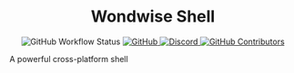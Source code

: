 <h1 align="center">Wondwise Shell</h1>

<p align="center">
  <img src="https://img.shields.io/github/workflow/status/wondwise/wondwise/Ci?label=Ci&logo=github&style=flat-square" alt="GitHub Workflow Status" />
  <a href="https://github.com/wondwise/wondwise/blob/main/LICENSE" target="_blank">
    <img src="https://img.shields.io/github/license/wondwise/wondwise?style=flat-square" alt="GitHub" />
  </a>
  <a href="https://discord.gg/3k3xKu4XZn" target="_blank">
    <img src="https://img.shields.io/discord/833777507118481428?logo=discord&style=flat-square" alt="Discord" />
  </a>
  <a href="https://github.com/wondwise/wondwise/graphs/contributors" target="_blank">
    <img src="https://img.shields.io/github/contributors/wondwise/wondwise?style=flat-square" alt="GitHub Contributors" />
  </a>
</p>

A powerful cross-platform shell
